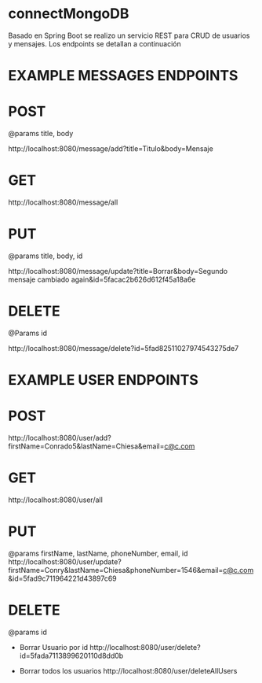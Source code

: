 # connectMongoDB

Basado en Spring Boot se realizo un servicio REST para CRUD de usuarios y mensajes. Los endpoints se detallan a continuación

# EXAMPLE MESSAGES ENDPOINTS #
# POST
@params title, body

http://localhost:8080/message/add?title=Titulo&body=Mensaje

# GET
http://localhost:8080/message/all

# PUT 
@params title, body, id

http://localhost:8080/message/update?title=Borrar&body=Segundo mensaje cambiado again&id=5facac2b626d612f45a18a6e

# DELETE
@Params id

http://localhost:8080/message/delete?id=5fad82511027974543275de7

# EXAMPLE USER ENDPOINTS

# POST
http://localhost:8080/user/add?firstName=Conrado5&lastName=Chiesa&email=c@c.com

# GET
http://localhost:8080/user/all

# PUT
@params firstName, lastName, phoneNumber, email, id
http://localhost:8080/user/update?firstName=Conry&lastName=Chiesa&phoneNumber=1546&email=c@c.com&id=5fad9c711964221d43897c69

# DELETE
@params id

- Borrar Usuario por id
http://localhost:8080/user/delete?id=5fada7113899620110d8dd0b

- Borrar todos los usuarios
http://localhost:8080/user/deleteAllUsers
